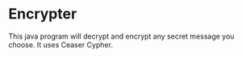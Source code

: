 # Encrypter
This java program will decrypt and encrypt any secret message you choose. It uses Ceaser Cypher.
